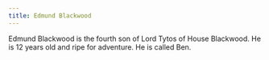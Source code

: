 ```yaml
---
title: Edmund Blackwood
---
```


Edmund Blackwood is the fourth son of Lord Tytos of House Blackwood. He is 12 years old and ripe for adventure. He is called Ben.


